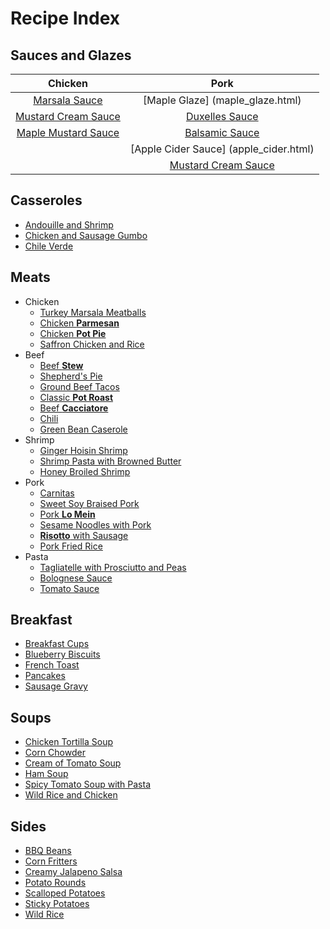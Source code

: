 # Recipe Index

## Sauces and Glazes


| Chicken         | Pork             |
| :-------:       | :----:           |
| [Marsala Sauce](marsala_sauce.html)   | [Maple Glaze] (maple_glaze.html)     |
| [Mustard Cream Sauce](mustard_cream_sauce.html)   | [Duxelles Sauce](duxelles_sauce.html)   |
| [Maple Mustard Sauce](maple_mustard.html) | [Balsamic Sauce](balsamic_sauce.html) |
|  | [Apple Cider Sauce] (apple_cider.html) |
                                            | [Mustard Cream Sauce](mustard_cream_sauce.html) |



## Casseroles
* [Andouille and Shrimp](andouille_shrimp.html)
* [Chicken and Sausage Gumbo](chicken_sausage_gumbo.html)
* [Chile Verde](chile_verde.html)

## Meats
* Chicken
  * [Turkey Marsala Meatballs](marsala_meatballs.html)
  * [Chicken **Parmesan**](chicken_parm.html)
  * [Chicken **Pot Pie**](chicken_pot_pie.html)
  * [Saffron Chicken and Rice](saffron_chicken.html)
* Beef
  * [Beef **Stew**](beef_stew.html)
  * [Shepherd's Pie](shepherds_pie.html)
  * [Ground Beef Tacos](ground_beef_tacos.html)
  * [Classic **Pot Roast**](pot_roast.html)
  * [Beef **Cacciatore**](beef_cacciatore.html)
  * [Chili](chili.html)
  * [Green Bean Caserole](green_bean_caserole.html)
* Shrimp
  * [Ginger Hoisin Shrimp](ginger_hoisin_shrimp.html)
  * [Shrimp Pasta with Browned Butter](shrimp_browned_butter.html)
  * [Honey Broiled Shrimp](honey_broiled_shrimp.html)
* Pork
  * [Carnitas](carnitas.html)
  * [Sweet Soy Braised Pork](sweet_soy_pork.html)
  * [Pork **Lo Mein**](pork_lo_mein.html)
  * [Sesame Noodles with Pork](sesame_pork_noodles.html)
  * [**Risotto** with Sausage](risotto_with_sausage.html)
  * [Pork Fried Rice](pork_fried_rice.html)
* Pasta
  * [Tagliatelle with Prosciutto and Peas](tagliatelle_peas.html)
  * [Bolognese Sauce](bolognese_sauce.html)
  * [Tomato Sauce](tomato_sauce.html)


## Breakfast
  * [Breakfast Cups](breakfast_cups.html)
  * [Blueberry Biscuits](blueberry_biscuits.html)
  * [French Toast](french_toast.html)
  * [Pancakes](pancakes.html)
  * [Sausage Gravy](sausage_gravy.html)

  
 
## Soups
* [Chicken Tortilla Soup](tortilla_soup.html)
* [Corn Chowder](corn_chowder.html)
* [Cream of Tomato Soup](tomato_soup.html)
* [Ham Soup](ham_soup.html)
* [Spicy Tomato Soup with Pasta](spicy_tomato_soup.html)
* [Wild Rice and Chicken](wild_rice_soup.html)


## Sides

  * [BBQ Beans](bbq_beans.html)
  * [Corn Fritters](corn_fritters.html)
  * [Creamy Jalapeno Salsa](creamy_jalapeno.html)
  * [Potato Rounds](potato_rounds.html)
  * [Scalloped Potatoes](scalloped_potatoes.html)
  * [Sticky Potatoes](sticky_potatoes.html)
  * [Wild Rice](wild_rice.html)
